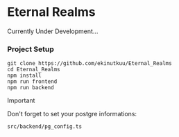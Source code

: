 # Eternal Realms

Currently Under Development...

### Project Setup

```
git clone https://github.com/ekinutkuu/Eternal_Realms
cd Eternal_Realms
npm install
npm run frontend
npm run backend
```

> [!IMPORTANT]
> Don't forget to set your postgre informations:

```
src/backend/pg_config.ts
```
